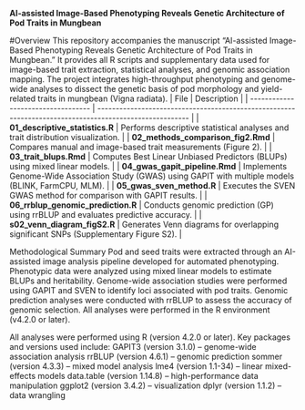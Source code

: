 **AI-assisted Image-Based Phenotyping Reveals Genetic Architecture of Pod Traits in Mungbean**

#Overview
This repository accompanies the manuscript “AI-assisted Image-Based Phenotyping Reveals Genetic Architecture of Pod Traits in Mungbean.”
It provides all R scripts and supplementary data used for image-based trait extraction, statistical analyses, and genomic association mapping.
The project integrates high-throughput phenotyping and genome-wide analyses to dissect the genetic basis of pod morphology and yield-related traits in mungbean (Vigna radiata).
| File                               | Description                                                                                             |
| ---------------------------------- | ------------------------------------------------------------------------------------------------------- |
| **01_descriptive_statistics.R**    | Performs descriptive statistical analyses and trait distribution visualization.                         |
| **02_methods_comparison_fig2.Rmd** | Compares manual and image-based trait measurements (Figure 2).                                          |
| **03_trait_blups.Rmd**             | Computes Best Linear Unbiased Predictors (BLUPs) using mixed linear models.                             |
| **04_gwas_gapit_pipeline.Rmd**     | Implements Genome-Wide Association Study (GWAS) using GAPIT with multiple models (BLINK, FarmCPU, MLM). |
| **05_gwas_sven_method.R**          | Executes the SVEN GWAS method for comparison with GAPIT results.                                        |
| **06_rrblup_genomic_prediction.R** | Conducts genomic prediction (GP) using rrBLUP and evaluates predictive accuracy.                        |
| **s02_venn_diagram_figS2.R**       | Generates Venn diagrams for overlapping significant SNPs (Supplementary Figure S2).                     |

Methodological Summary
Pod and seed traits were extracted through an AI-assisted image analysis pipeline developed for automated phenotyping.
Phenotypic data were analyzed using mixed linear models to estimate BLUPs and heritability.
Genome-wide association studies were performed using GAPIT and SVEN to identify loci associated with pod traits.
Genomic prediction analyses were conducted with rrBLUP to assess the accuracy of genomic selection.
All analyses were performed in the R environment (v4.2.0 or later).

All analyses were performed using R (version 4.2.0 or later).
Key packages and versions used include:
  GAPIT3 (version 3.1.0) – genome-wide association analysis
  rrBLUP (version 4.6.1) – genomic prediction
  sommer (version 4.3.3) – mixed model analysis
  lme4 (version 1.1-34) – linear mixed-effects models
  data.table (version 1.14.8) – high-performance data manipulation
  ggplot2 (version 3.4.2) – visualization
  dplyr (version 1.1.2) – data wrangling
